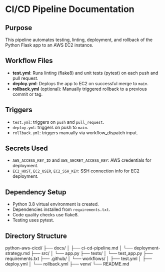 # CI/CD Pipeline Documentation

## Purpose

This pipeline automates testing, linting, deployment, and rollback of the Python Flask app to an AWS EC2 instance.

## Workflow Files

- **test.yml**: Runs linting (flake8) and unit tests (pytest) on each push and pull request.
- **deploy.yml**: Deploys the app to EC2 on successful merge to `main`.
- **rollback.yml** (optional): Manually triggered rollback to a previous commit or tag.

## Triggers

- `test.yml`: triggers on `push` and `pull_request`.
- `deploy.yml`: triggers on push to `main`.
- `rollback.yml`: triggers manually via workflow_dispatch input.

## Secrets Used

- `AWS_ACCESS_KEY_ID` and `AWS_SECRET_ACCESS_KEY`: AWS credentials for deployment.
- `EC2_HOST`, `EC2_USER`, `EC2_SSH_KEY`: SSH connection info for EC2 deployment.

## Dependency Setup

- Python 3.8 virtual environment is created.
- Dependencies installed from `requirements.txt`.
- Code quality checks use flake8.
- Testing uses pytest.

## Directory Structure

python-aws-cicd/
├── docs/
│ ├── ci-cd-pipeline.md
│ └── deployment-strategy.md
├── src/
│ └── app.py
├── tests/
│ └── test_app.py
├── requirements.txt
├── .github/
│ └── workflows/
│ ├── test.yml
│ ├── deploy.yml
│ └── rollback.yml
├── venv/
└── README.md
